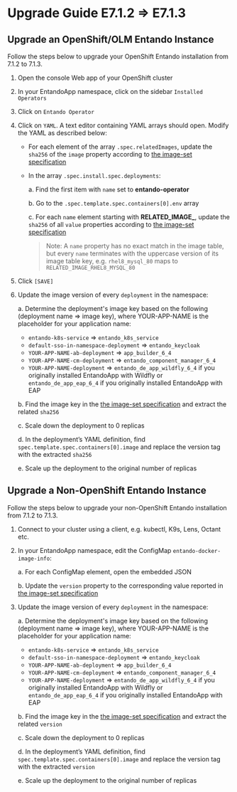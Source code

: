 # Upgrade Guide E7.1.2 ⇒ E7.1.3

## Upgrade an OpenShift/OLM Entando Instance

Follow the steps below to upgrade your OpenShift Entando installation from 7.1.2 to 7.1.3.

1. Open the console Web app of your OpenShift cluster

2. In your EntandoApp namespace, click on the sidebar `Installed Operators`

3. Click on `Entando Operator`

4. Click on `YAML`. A text editor containing YAML arrays should open. Modify the YAML as described below:
   
   - For each element of the array `.spec.relatedImages`, update the `sha256` of the `image` property according to [the image-set specification](https://github.com/entando-k8s/entando-k8s-operator-bundle/blob/v7.1.3/values.yaml)

   - In the array `.spec.install.spec.deployments`:

     a. Find the first item with `name` set to **entando-operator**

     b. Go to the `.spec.template.spec.containers[0].env` array

     c. For each `name` element starting with **RELATED_IMAGE_**, update the `sha256` of all `value` properties according to [the image-set specification](https://github.com/entando-k8s/entando-k8s-operator-bundle/blob/develop/values.yaml)

     >Note: A `name` property has no exact match in the image table, but every `name` terminates with the uppercase version of its image table key, e.g. `rhel8_mysql_80` maps to `RELATED_IMAGE_RHEL8_MYSQL_80`
    
5. Click `[SAVE]`

6. Update the image version of every `deployment` in the namespace:

   a. Determine the deployment's image key based on the following (deployment name ⇒ image key), where YOUR-APP-NAME is the placeholder for your application name:
    - `entando-k8s-service` ⇒ `entando_k8s_service`
    - `default-sso-in-namespace-deployment` ⇒ `entando_keycloak`
    - `YOUR-APP-NAME-ab-deployment` ⇒ `app_builder_6_4`
    - `YOUR-APP-NAME-cm-deployment` ⇒ `entando_component_manager_6_4`
    - `YOUR-APP-NAME-deployment` ⇒ `entando_de_app_wildfly_6_4` if you originally installed EntandoApp with Wildfly or `entando_de_app_eap_6_4` if you originally installed EntandoApp with EAP

   b. Find the image key in the [the image-set specification](https://github.com/entando-k8s/entando-k8s-operator-bundle/blob/v7.1.3/values.yaml) and extract the related `sha256`

   c. Scale down the deployment to 0 replicas

   d. In the deployment’s YAML definition, find `spec.template.spec.containers[0].image` and replace the version tag with the extracted `sha256`

   e. Scale up the deployment to the original number of replicas


## Upgrade a Non-OpenShift Entando Instance

Follow the steps below to upgrade your non-OpenShift Entando installation from 7.1.2 to 7.1.3.

1. Connect to your cluster using a client, e.g. kubectl, K9s, Lens, Octant etc.

2. In your EntandoApp namespace, edit the ConfigMap `entando-docker-image-info`:

   a. For each ConfigMap element, open the embedded JSON

   b. Update the `version` property to the corresponding value reported in [the image-set specification](https://github.com/entando-k8s/entando-k8s-operator-bundle/blob/v7.1.3/values.yaml)

3. Update the image version of every `deployment` in the namespace:

   a. Determine the deployment's image key based on the following (deployment name ⇒ image key), where YOUR-APP-NAME is the placeholder for your application name:
    - `entando-k8s-service` ⇒ `entando_k8s_service`
    - `default-sso-in-namespace-deployment` ⇒ `entando_keycloak`
    - `YOUR-APP-NAME-ab-deployment` ⇒ `app_builder_6_4`
    - `YOUR-APP-NAME-cm-deployment` ⇒ `entando_component_manager_6_4`
    - `YOUR-APP-NAME-deployment` ⇒ `entando_de_app_wildfly_6_4` if you originally installed EntandoApp with Wildfly or `entando_de_app_eap_6_4` if you originally installed EntandoApp with EAP

   b. Find the image key in the [the image-set specification](https://github.com/entando-k8s/entando-k8s-operator-bundle/blob/v7.1.3/values.yaml) and extract the related `version`

   c. Scale down the deployment to 0 replicas

   d. In the deployment’s YAML definition, find `spec.template.spec.containers[0].image` and replace the version tag with the extracted `version`

   e. Scale up the deployment to the original number of replicas
